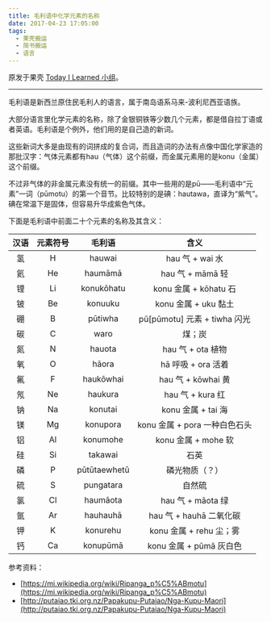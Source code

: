 ```yaml
---
title: 毛利语中化学元素的名称
date: 2017-04-23 17:05:00
tags:
  - 果壳搬运
  - 简书搬运
  - 语言
---
```


原发于果壳 [Today I Learned 小组](http://www.guokr.com/post/695992/)。

---

毛利语是新西兰原住民毛利人的语言，属于南岛语系马来-波利尼西亚语族。

大部分语言里化学元素的名称，除了金银铜铁等少数几个元素，都是借自拉丁语或者英语。毛利语是个例外，他们用的是自己造的新词。

这些新词大多是由现有的词拼成的复合词，而且造词的办法有点像中国化学家造的那批汉字：气体元素都有hau（气体）这个前缀，而金属元素用的是konu（金属）这个前缀。

不过非气体的非金属元素没有统一的前缀。其中一些用的是pū——毛利语中“元素”一词（pūmotu）的第一个音节。比较特别的是碘：hautawa，直译为“紫气”。碘在常温下是固体，但容易升华成紫色气体。

<!-- more -->

下面是毛利语中前面二十个元素的名称及其含义：

| 汉语 | 元素符号 | 毛利语 | 含义 |
|:-:|:-:|:-:|:-:|
| 氢 | H | hauwai | hau 气 + wai 水 |
| 氦 | He | haumāmā | hau 气 + māmā 轻 |
| 锂 | Li | konukōhatu | konu 金属 + kōhatu 石 |
| 铍 | Be | konuuku | konu 金属 + uku 黏土 |
| 硼 | B | pūtiwha | pū[pūmotu] 元素 + tiwha 闪光 |
| 碳 | C | waro | 煤；炭 |
| 氮 | N | hauota | hau 气 + ota 植物 |
| 氧 | O | hāora | hā 呼吸 + ora 活着 |
| 氟 | F | haukōwhai | hau 气 + kōwhai 黄 |
| 氖 | Ne | haukura | hau 气 + kura 红 |
| 钠 | Na | konutai | konu 金属 + tai 海 |
| 镁 | Mg | konupora | konu 金属 + pora 一种白色石头 |
| 铝 | Al | konumohe | konu 金属 + mohe 软 |
| 硅 | Si | takawai  | 石英 |
| 磷 | P | pūtūtaewhetū | 磷光物质（？） |
| 硫 | S | pungatara | 自然硫 |
| 氯 | Cl | haumāota | hau 气 + māota 绿 |
| 氩 | Ar | hauhauhā | hau 气 + hauhā 二氧化碳 |
| 钾 | K | konurehu | konu 金属 + rehu 尘；雾 |
| 钙 | Ca | konupūmā | konu 金属 + pūmā 灰白色 |

参考资料：

* [https://mi.wikipedia.org/wiki/Ripanga_p%C5%ABmotu](https://mi.wikipedia.org/wiki/Ripanga_p%C5%ABmotu)
* [http://putaiao.tki.org.nz/Papakupu-Putaiao/Nga-Kupu-Maori](http://putaiao.tki.org.nz/Papakupu-Putaiao/Nga-Kupu-Maori)
